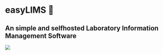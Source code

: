 # easyLIMS 🔬


## An simple and selfhosted Laboratory Information Management Software

<img src="/">
